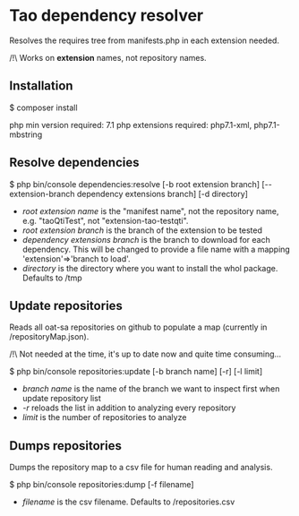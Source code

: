 # Tao dependency resolver

Resolves the requires tree from manifests.php in each extension needed.

/!\ Works on **extension** names, not repository names.

## Installation

$ composer install

php min version required: 7.1
php extensions required: php7.1-xml, php7.1-mbstring

## Resolve dependencies

$ php bin/console dependencies:resolve <root extension name> [-b root extension branch] [--extension-branch dependency extensions branch] [-d directory] 

- *root extension name* is the "manifest name", not the repository name, e.g. "taoQtiTest", not "extension-tao-testqti".
- *root extension branch* is the branch of the extension to be tested
- *dependency extensions branch* is the branch to download for each dependency. This will be changed to provide a file name with a mapping 'extension'=>'branch to load'.
- *directory* is the directory where you want to install the whol package. Defaults to <project root dir>/tmp

## Update repositories

Reads all oat-sa repositories on github to populate a map (currently in <project config dir>/repositoryMap.json).

/!\ Not needed at the time, it's up to date now and quite time consuming...

$ php bin/console repositories:update [-b branch name] [-r] [-l limit]

- *branch name* is the name of the branch we want to inspect first when update repository list
- *-r* reloads the list in addition to analyzing every repository 
- *limit* is the number of repositories to analyze

## Dumps repositories

Dumps the repository map to a csv file for human reading and analysis.

$ php bin/console repositories:dump [-f filename]

- *filename* is the csv filename. Defaults to <projet root dir>/repositories.csv
